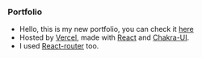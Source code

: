 ### Portfolio

- Hello, this is my new portfolio, you can check it [here](https://portfolio-dreyzu.vercel.app/) 
- Hosted by [Vercel](https://vercel.com/new), made with [React]('https://reactjs.org/') and [Chakra-UI](https://chakra-ui.com/).
- I used [React-router](https://reactrouter.com/docs/en/v6) too.
